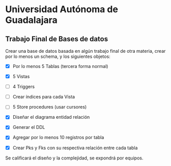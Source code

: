 # Universidad Autónoma de Guadalajara

## Trabajo Final de Bases de datos

Crear una base de datos basada en algún trabajo final de otra materia, crear por lo menos un schema, y los siguientes objetos:

- [x] Por lo menos 5 Tablas (tercera forma normal)
- [x] 5 Vistas
- [ ] 4 Triggers
- [ ] Crear índices para cada Vista
- [ ] 5 Store procedures (usar cursores)
- [x] Diseñar el diagrama entidad relación

- [x] Generar el DDL
- [x] Agregar por lo menos 10 registros por tabla
- [x] Crear Pks y Fks con su respectiva relación entre cada tabla

Se calificará el diseño y la complejidad, se expondrá por equipos.
